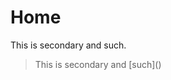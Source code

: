 ---
---

# Home

This is <span class="fg-secondary">secondary</span> and such.

<blockquote class="bg-secondary" markdown=1>
  This is <span class="fg-secondary">secondary</span> and [such]()
</blockquote>